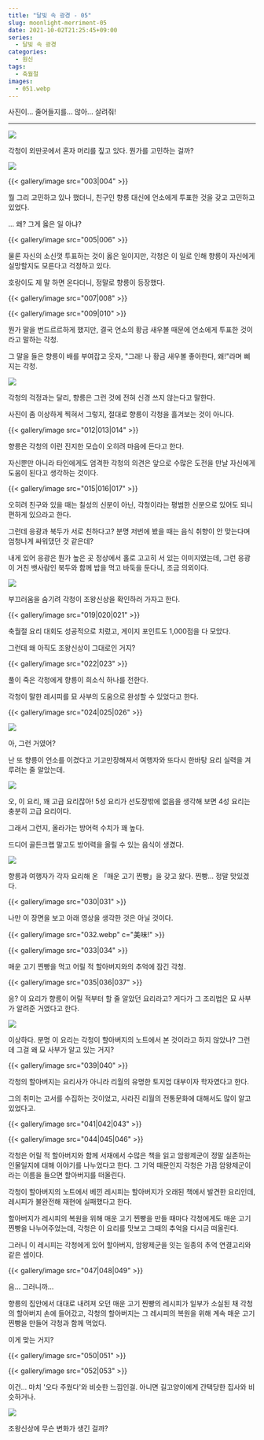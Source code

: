 ```yaml
---
title: "달빛 속 광경 - 05"
slug: moonlight-merriment-05
date: 2021-10-02T21:25:45+09:00
series:
  - 달빛 속 광경
categories:
  - 원신
tags:
  - 축월절
images:
  - 051.webp
---
```


사진이... 줄어들지를... 않아... 살려줘!

***

![](001.webp)

각청이 외딴곳에서 혼자 머리를 짚고 있다. 뭔가를 고민하는 걸까?

![](002.webp)

{{< gallery/image src="003|004" >}}

뭘 그리 고민하고 있나 했더니, 친구인 향릉 대신에 언소에게 투표한 것을 갖고 고민하고 있었다.

... 왜? 그게 옳은 일 아냐?

{{< gallery/image src="005|006" >}}

물론 자신의 소신껏 투표하는 것이 옳은 일이지만, 각청은 이 일로 인해 향릉이 자신에게 실망할지도 모른다고 걱정하고 있다.

호랑이도 제 말 하면 온다더니, 정말로 향릉이 등장했다.

{{< gallery/image src="007|008" >}}

{{< gallery/image src="009|010" >}}

뭔가 말을 번드르르하게 했지만, 결국 언소의 황금 새우볼 때문에 언소에게 투표한 것이라고 말하는 각청.

그 말을 들은 향릉이 배를 부여잡고 웃자, "그래! 나 황금 새우볼 좋아한다, 왜!"라며 삐지는 각청.

![](011.webp)

각청의 걱정과는 달리, 향릉은 그런 것에 전혀 신경 쓰지 않는다고 말한다.

사진이 좀 이상하게 찍혀서 그렇지, 절대로 향릉이 각청을 흘겨보는 것이 아니다.

{{< gallery/image src="012|013|014" >}}

향릉은 각청의 이런 진지한 모습이 오히려 마음에 든다고 한다.

자신뿐만 아니라 타인에게도 엄격한 각청의 의견은 앞으로 수많은 도전을 만날 자신에게 도움이 된다고 생각하는 것이다.

{{< gallery/image src="015|016|017" >}}

오히려 친구와 있을 때는 칠성의 신분이 아닌, 각청이라는 평범한 신분으로 있어도 되니 편하게 있으라고 한다.

그런데 응광과 북두가 서로 친하다고? 분명 저번에 봤을 때는 음식 취향이 안 맞는다며 엄청나게 싸워댔던 것 같은데?

내게 있어 응광은 뭔가 높은 곳 정상에서 홀로 고고히 서 있는 이미지였는데, 그런 응광이 거친 뱃사람인 북두와 함께 밥을 먹고 바둑을 둔다니, 조금 의외이다.

![](018.webp)

부끄러움을 숨기려 각청이 조왕신상을 확인하러 가자고 한다.

{{< gallery/image src="019|020|021" >}}

축월절 요리 대회도 성공적으로 치렀고, 게이지 포인트도 1,000점을 다 모았다.

그런데 왜 아직도 조왕신상이 그대로인 거지?

{{< gallery/image src="022|023" >}}

풀이 죽은 각청에게 향릉이 희소식 하나를 전한다.

각청이 말한 레시피를 묘 사부의 도움으로 완성할 수 있었다고 한다.

{{< gallery/image src="024|025|026" >}}

![](027.webp)

아, 그런 거였어?

난 또 향릉이 언소를 이겼다고 기고만장해져서 여행자와 또다시 한바탕 요리 실력을 겨루려는 줄 알았는데.

![](028.webp)

오, 이 요리, 꽤 고급 요리잖아! 5성 요리가 선도장밖에 없음을 생각해 보면 4성 요리는 충분히 고급 요리이다.

그래서 그런지, 올라가는 방어력 수치가 꽤 높다.

드디어 골든크랩 말고도 방어력을 올릴 수 있는 음식이 생겼다.

![](029.webp)

향릉과 여행자가 각자 요리해 온 「매운 고기 찐빵」을 갖고 왔다. 찐빵... 정말 맛있겠다.

{{< gallery/image src="030|031" >}}

나만 이 장면을 보고 아래 영상을 생각한 것은 아닐 것이다.

{{< gallery/image src="032.webp" c="美味!" >}}

{{< gallery/image src="033|034" >}}

매운 고기 찐빵을 먹고 어릴 적 할아버지와의 추억에 잠긴 각청.

{{< gallery/image src="035|036|037" >}}

응? 이 요리가 향릉이 어릴 적부터 할 줄 알았던 요리라고? 게다가 그 조리법은 묘 사부가 알려준 거였다고 한다.

![](038.webp)

이상하다. 분명 이 요리는 각청이 할아버지의 노트에서 본 것이라고 하지 않았나? 그런데 그걸 왜 묘 사부가 알고 있는 거지?

{{< gallery/image src="039|040" >}}

각청의 할아버지는 요리사가 아니라 리월의 유명한 토지업 대부이자 학자였다고 한다.

그의 취미는 고서를 수집하는 것이었고, 사라진 리월의 전통문화에 대해서도 많이 알고 있었다고.

{{< gallery/image src="041|042|043" >}}

{{< gallery/image src="044|045|046" >}}

각청은 어릴 적 할아버지와 함께 서재에서 수많은 책을 읽고 암왕제군이 정말 실존하는 인물일지에 대해 이야기를 나누었다고 한다. 그 기억 때문인지 각청은 가끔 암왕제군이라는 이름을 들으면 할아버지를 떠올린다.

각청이 할아버지의 노트에서 베낀 레시피는 할아버지가 오래된 책에서 발견한 요리인데, 레시피가 불완전해 재현에 실패했다고 한다.

할아버지가 레시피의 복원을 위해 매운 고기 찐빵을 만들 때마다 각청에게도 매운 고기 찐빵을 나누어주었는데, 각청은 이 요리를 맛보고 그때의 추억을 다시금 떠올린다.

그러니 이 레시피는 각청에게 있어 할아버지, 암왕제군을 잇는 일종의 추억 연결고리와 같은 셈이다.

{{< gallery/image src="047|048|049" >}}

음... 그러니까...

향릉의 집안에서 대대로 내려져 오던 매운 고기 찐빵의 레시피가 일부가 소실된 채 각청의 할아버지 손에 들어갔고, 각청의 할아버지는 그 레시피의 복원을 위해 계속 매운 고기 찐빵을 만들어 각청과 함께 먹었다.

이게 맞는 거지?

{{< gallery/image src="050|051" >}}

{{< gallery/image src="052|053" >}}

이건... 마치 '오다 주웠다'와 비슷한 느낌인걸. 아니면 길고양이에게 간택당한 집사와 비슷하거나.

![](054.webp)

조왕신상에 무슨 변화가 생긴 걸까?
